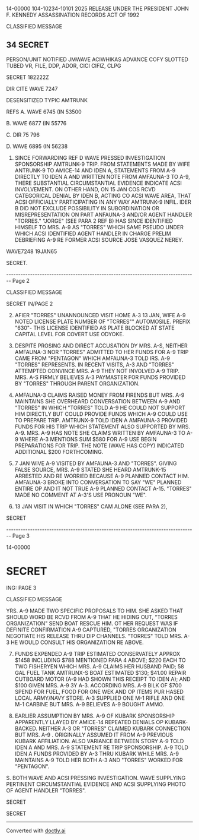 14-00000
104-10234-10101
2025 RELEASE UNDER THE PRESIDENT JOHN F. KENNEDY ASSASSINATION RECORDS ACT OF 1992

CLASSIFIED MESSAGE

## 34 SECRET

PERSON/UNIT NOTIFIED
JMWAVE
ACIWHIKAS
ADVANCE COFY
SLOTTED TUBED
VR, FILE, DDP, ADOR, CICI CIFIZ, CLPG

SECRET 182222Z

DIR CITE WAVE 7247

DESENSITIZED TYPIC AMTRUNK

REFS A. WAVE 6745 (IN 53500

B. WAVE 6877 (IN 55776

C. DIR 75 796

D. WAVE 6895 (IN 56238

1. SINCE FORWARDING REF D WAVE PRESSED INVESTIGATION SPONSORSHIP
   AMTRUNK-9 TRIP. FROM STATEMENTS MADE BY WIFE ANTRUNK-9 TO AMICE-14
   AND IDEN A, STATEMENTS FROM A-9 DIRECTLY TO IDEN A AND WRITTEN NOTE
   FROM AMFAUNA-3 TO A-9, THERE SUBSTANTIAL CIRCUMSTANTIAL EVIDENCE
   INDICATE ACSI INVOLVEMENT. ON OTHER HAND, ON 15 JAN COS RCVD
   CATEGORICAL DENIAL BY IDEN B, ACTING CO ACSI WAVE AREA, THAT
   ACSI OFFICIALLY PARTICIPATING IN ANY WAY AMTRUNK-9 INFIL. IDER B
   DID NOT EXCLUDE POSSIBILITY IN SUBORDINATION OR MISREPRESENTATION ON
   PART ANFAUNA-3 AND/OR AGENT HANDLER "TORRES." "JORGE" (SEE PARA 2
   REF B) HAS SINCE IDENTIFIED HIMSELF TO MRS. A-9 AS "TORRES"
   WHICH SAME PSEUDO UNDER WHICH ACSI IDENTIFIED AGENT HANDLER IN
   CHARGE PRELIM DEBRIEFING A-9 RE FORMER ACSI SOURCE JOSE VASQUEZ
   NEREY.

WAVE7248
19JAN65

SECRET.


-------------------------------------------------------------------------------- Page 2

CLASSIFIED MESSAGE

SECRET IN/PAGE 2

2. AFIER "TORRES" UNANNOUNCED VISIT HOME A-3 13 JAN, WIFE A-9 NOTED LICENSE PLATE NUMBER OF "TCRRES"" AUTOMOSILE. PREFIX "630"- THIS LICENSE IDENTIFIED AS PLATE BLOCKED AT STATE CAPITAL LEVEL FOR COVERT USE ODYOKE.

3. DESPITE PROSING AND DIRECT ACCUSATION DY MRS. A-S, NEITHER AMFAUNA-3 NOR "TORRES" ADMITTED TO HER FUNDS FOR A-9 TRIP CAME FROM "PENTAGON" WHICH AMFAUNA-3 TOLD IRS. A-9 "TORRES" REPRESENTS. IN RECENT VISITS, A-3 AND "TORRES" ATTEMPTED CONVINCE MRS. A-9 THEY NOT INVOLVED A-9 TRIP. MRS. A-S FIRMLY BELIEVES A-3 PAYMASTER FOR FUNDS PROVIDED BY "TORRES" THROUGH PARENT ORGANIZATION.

4. AMFAUNA-3 CLAIMS RAISED MONEY FROM FIRENDS BUT MRS. A-9 MAINTAINS SHE OVERHEARD CONVERSATION BETWEEN A-9 AND "TORRES" IN WHICH "TORRES" TOLD A-9 HE COULD NOT SUPPORT HIM DIRECTLY BUT COULD PROVIDE FUNDS WHICH A-9 COULD USE TO PREPARE TRIP. AMTRUNX-9 TOLD IDEN A AMFAUNA-3 PROVIDED FUNDS FOR HIS TRIP WHICH STATEMENT ALSO SUPPORTED BY MRS. A-9. MRS. A-9 HAS NOTE SHE CLAIMS WRITTEN BY AMFAUNA-3 TO A-9 WHERE A-3 MENTIONS SUM $580 FOR A-9 USE BEGIN PREPARATIONS FOR TRIP. THE NOTE (WAVE HAS COPY) INDICATED ADDITIONAL $200 FORTHCOMING.

5. 7 JAN WIVE A-9 VISITED BY AMFAUNA-3 AND "TORRES". GIVING FALSE SOURCE, MRS. A-9 STATED SHE HEARD AMTRUNK-15 ARRESTED AND RE WORRIED BECAUSE A-9 PLANNED CONTACT HIM. AMFAUNA-3 BROKE INTO CONVERSATION TO SAY "WE" PLANNED ENTIRE OP AND IT NOT TRUE A-9 PLANNED CONTACT A-15. "TORRES" MADE NO COMMENT AT A-3'S USE PRONOUN "WE".

6. 13 JAN VISIT IN WHICH "TORRES" CAM ALONE (SEE PARA 2),

SECRET


-------------------------------------------------------------------------------- Page 3

14-00000

# SECRET

ING: PAGE 3

CLASSIFIED MESSAGE

YRS. A-9 MADE TWO SPECIFIC PROPOSALS TO HIM. SHE ASKED THAT SHOULD
WORD BE RCVD FROM A-9 THAT HE HIDING OUT, "TORRES ORGANIZATION"
SEND BOAT RESCUE HIM. OT HER REQUEST WAS IF DEFINITE CONFIRMATION A-9
CAPTURED, "TORRES ORGANIZATION NEGOTIATE HIS RELEASE THRU DIP
CHANNELS. "TORRES" TOLD MRS. A-3 HE WOULD CONSULT HIS ORGANIZATION
RE ABOVE.

7. FUNDS EXPENDED A-9 TRIP ESTIMATED CONSERVATELY APPROX
   $1458 INCLUDING $788 MENTIONED PARA 4 ABOVE; $220 EACH TO TWO FISHERYEN
   WHICH MRS. A-9 CLAIMS HER HUSBAND PAID; 58 GAL FUEL TANK AMTRUNX-S
   BOAT ESTIMATED $130; $41.00 REPAIR CUTBOARD MOTOR (A-9 HAD SHOWN THIS
   RECEIPT TO IDEN A); AND $100 GIVEN MRS. A-9 3Y A-3. ACCORDING MRS.
   A-9 BILK OF $700 SPEND FOR FUEL, FOOD FOR ONE WEK AND OP ITEMS
   PUR HASED LOCAL ARMY/NAVY STORE. A-3 SUPPLIED ONE M-1 RIFLE AND ONE
   M-1 CARBINE BUT MRS. A-9 BELIEVES A-9 BOUGHT AMMO.

8. EARLIER ASSUMPTION BY MRS. A-9 OF KUBARK SPONSORSHIP APPARENTLY
   LLAYED BY AMICE-14 REPEATED DENIALS OP KUBARK-BACKED. NEITHER
   A-3 OR "TORRES" CLAIMED KUBARK CONNECTION BUT MRS. A-9
. ORIGINALLY ASSUMED IT FROM A-9 PREVIOUS KUBARK AFFILIATION. ALSO
  VARIANCE BETWEEN STORY A-9 TOLD IDEN A AND MRS. A-9 STATEMENT RE TRIP
  SPONSORSHIP. A-9 TOLD IDEN A FUNDS PROVIDED BY A-3 THRU KUBARK
  WHILE MRS. A-9 MAINTAINS A-9 TOLD HER BOTH A-3 AND "TORRES" WORKED
  FOR "PENTAGON".

S. BOTH WAVE AND ACSI PRESSING INVESTIGATION. WAVE SUPPLYING
PERTINENT CIRCUMSTANTIAL EVIDENCE AND ACSI SUPPLYING PHOTO OF
AGENT HANDLER "TORRES".

SECRET

SECRET


---
Converted with [doctly.ai](https://doctly.ai)